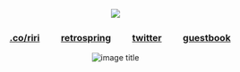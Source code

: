 

</p> 
<p align="center">

</p> 
<p align="center">
<img src=https://media1.tenor.com/images/b98e0731dcd334bbee9dc2c31af3597e/tenor.gif?itemid=15557419>


</p> 
<p align="center">

<div align="center">

  
###  [.co/riri](https://rentry.co/riri)  ㅤ ㅤ[retrospring](https://retrospring.net/@cheriecrush)  ㅤ ㅤ[twitter](https://twitter.com/kaoworo)  ㅤ ㅤ[guestbook](https://cheriecrush.123guestbook.com)<p/>

</p> 
<p align="center">

![image title](https://rushter.com/counter.svg)
